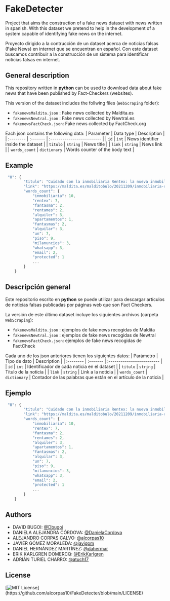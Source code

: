 
# FakeDetecter

Project that aims the construction of a fake news dataset with news written in spanish.
With this dataset we pretend to help in the development of a system capable of identifying fake news on the internet.

Proyecto dirigido a la contrucción de un dataset acerca de noticias falsas (Fake News) en internet que se encuentran en español. 
Con este dataset buscamos contribuir a la construcción de un sistema para identificar noticias falsas en internet.




## General description
This repository written in **python** can be used to download data about fake news 
that have been published by Fact-Checkers (websites).

This version of the dataset includes the follwing files (`WebScraping` folder):
- `fakenewsMaldita.json` : Fake news collected by Maldita.es
- `fakenewsNewtral.json` : Fake news collected by Newtral.es
- `fakenewsFactCheck.json`: Fake news collected by FactCheck.org

Each json contains the following data:
| Parameter | Data type     | Description                |
| :-------- | :------- | :------------------------- |
| `id` | `int` | News identifier inside the dataset  |
| `titulo` | `string` | News title |
| `link` | `string` | News link |
| `words_count` | `dictionary` | Words counter of the body text |

## Example

```javascript
 "0": {
        "titulo": "Cuidado con la inmobiliaria Rentex: la nueva inmobiliaria fantasma que trata de hacerse con tu dinero",
        "link": "https://maldita.es/malditobulo/20211209/inmobiliaria-rentex-inmobiliaria-fantasma-hacerse-con-tu-dinero/",
        "words_count": {
            "inmobiliaria": 10,
            "rentex": 7,
            "fantasma": 2,
            "rentames": 2,
            "alquiler": 3,
            "apartamentos": 1,
            "fantasmas": 2,
            "alquilar": 3,
            "un": 7,
            "piso": 9,
            "milanuncios": 3,
            "whatsapp": 3,
            "email": 2,
            "protected": 1
            ...
        }
    }
```




## Descripción general
Este repositorio escrito en **python** se puede utilizar para descargar artículos 
de noticias falsas publicadas por páginas web que son Fact Checkers.

La versión de este último dataset incluye los siguientes archivos (carpeta `WebScraping`):
- `fakenewsMaldita.json` : ejemplos de fake news recogidas de Maldita
- `fakenewsNewtral.json` : ejemplos de fake news recogidas de Newtral
- `fakenewsFactCheck.json`: ejemplos de fake news recogidas de FactCheck

Cada uno de los json anteriores tienen los siguientes datos:
| Parámetro | Tipo de dato     | Description                |
| :-------- | :------- | :------------------------- |
| `id` | `int` | Identificador de cada noticia en el dataset  |
| `titulo` | `string` | Título de la noticia |
| `link` | `string` | Link a la noticia |
| `words_count` | `dictionary` | Contador de las palabras que están en el artículo de la noticia |

## Ejemplo

```javascript
 "0": {
        "titulo": "Cuidado con la inmobiliaria Rentex: la nueva inmobiliaria fantasma que trata de hacerse con tu dinero",
        "link": "https://maldita.es/malditobulo/20211209/inmobiliaria-rentex-inmobiliaria-fantasma-hacerse-con-tu-dinero/",
        "words_count": {
            "inmobiliaria": 10,
            "rentex": 7,
            "fantasma": 2,
            "rentames": 2,
            "alquiler": 3,
            "apartamentos": 1,
            "fantasmas": 2,
            "alquilar": 3,
            "un": 7,
            "piso": 9,
            "milanuncios": 3,
            "whatsapp": 3,
            "email": 2,
            "protected": 1
            ...
        }
    }
```



## Authors

- DAVID BUGOI: [@Dbugoi](https://github.com/Dbugoi)
- DANIELA ALEJANDRA CÓRDOVA: [@DanielaCordova](https://github.com/DanielaCordova)
- ALEJANDRO CORPAS CALVO: [@alcorpas10](https://github.com/alcorpas10)
- JAVIER GÓMEZ MORALEDA: [@javigom](https://github.com/javigom)
- DANIEL HERNÁNDEZ MARTÍNEZ: [@dahermar](https://github.com/dahermar)
- ERIK KARLGREN DOMERCQ: [@ErikKarlgren](https://github.com/ErikKarlgren)
- ADRIÁN TURIEL CHARRO: [@atuch17](https://github.com/atuch17)



## License

[![MIT License](https://img.shields.io/apm/l/atomic-design-ui.svg?)](https://github.com/alcorpas10/FakeDetecter/blob/main/LICENSE)
